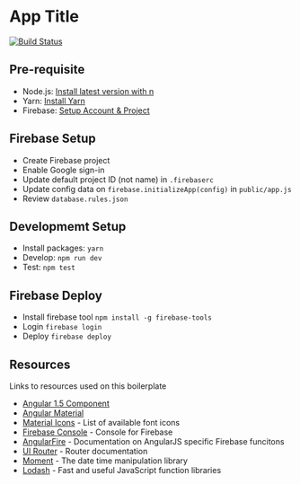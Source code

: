 # App Title

[![Build Status](https://travis-ci.org/elishaterada/angular-material-boilerplate.svg?branch=master)](https://travis-ci.org/elishaterada/angular-material-boilerplate)

## Pre-requisite

* Node.js: [Install latest version with n](https://github.com/tj/n)
* Yarn: [Install Yarn](https://yarnpkg.com/en/docs/install)
* Firebase: [Setup Account & Project](https://console.firebase.google.com/)

## Firebase Setup

* Create Firebase project
* Enable Google sign-in
* Update default project ID (not name) in `.firebaserc`
* Update config data on `firebase.initializeApp(config)` in `public/app.js`
* Review `database.rules.json`

## Developmemt Setup

* Install packages: `yarn`
* Develop: `npm run dev`
* Test: `npm test`

## Firebase Deploy

* Install firebase tool `npm install -g firebase-tools`
* Login `firebase login`
* Deploy `firebase deploy`

## Resources

Links to resources used on this boilerplate

* [Angular 1.5 Component](https://docs.angularjs.org/guide/component)
* [Angular Material](https://material.angularjs.org/latest/)
* [Material Icons](https://material.io/icons/) - List of available font icons
* [Firebase Console](https://console.firebase.google.com/) - Console for Firebase
* [AngularFire](https://github.com/firebase/angularfire/tree/master/docs/guide) - Documentation on AngularJS specific Firebase funcitons
* [UI Router](https://ui-router.github.io/docs/1.0.0-alpha.5/index.html#/api/ui.router.router.$urlRouterProvider) - Router documentation
* [Moment](http://momentjs.com/docs/) - The date time manipulation library
* [Lodash](https://lodash.com/) - Fast and useful JavaScript function libraries
